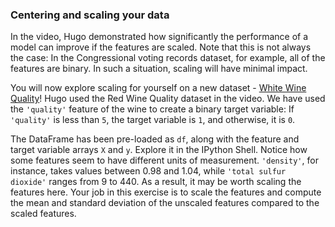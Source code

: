 ### Centering and scaling your data

In the video, Hugo demonstrated how significantly the performance of a model can improve if the features are scaled. Note that this is not always the case: In the Congressional voting records dataset, for example, all of the features are binary. In such a situation, scaling will have minimal impact.

You will now explore scaling for yourself on a new dataset - [White Wine Quality](https://archive.ics.uci.edu/ml/datasets/Wine+Quality)! Hugo used the Red Wine Quality dataset in the video. We have used the `'quality'` feature of the wine to create a binary target variable: If `'quality'` is less than `5`, the target variable is `1`, and otherwise, it is `0`.

The DataFrame has been pre-loaded as `df`, along with the feature and target variable arrays `X` and `y`. Explore it in the IPython Shell. Notice how some features seem to have different units of measurement. `'density'`, for instance, takes values between 0.98 and 1.04, while `'total sulfur dioxide'` ranges from 9 to 440. As a result, it may be worth scaling the features here. Your job in this exercise is to scale the features and compute the mean and standard deviation of the unscaled features compared to the scaled features.
